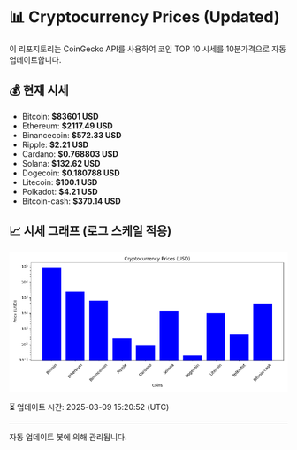 
# 📊 Cryptocurrency Prices (Updated)

이 리포지토리는 CoinGecko API를 사용하여 코인 TOP 10 시세를 10분가격으로 자동 업데이트합니다.

## 💰 현재 시세
- Bitcoin: **$83601 USD**
- Ethereum: **$2117.49 USD**
- Binancecoin: **$572.33 USD**
- Ripple: **$2.21 USD**
- Cardano: **$0.768803 USD**
- Solana: **$132.62 USD**
- Dogecoin: **$0.180788 USD**
- Litecoin: **$100.1 USD**
- Polkadot: **$4.21 USD**
- Bitcoin-cash: **$370.14 USD**

## 📈 시세 그래프 (로그 스케일 적용)
![Crypto Prices](crypto_prices.png)

⏳ 업데이트 시간: 2025-03-09 15:20:52 (UTC)

---
자동 업데이트 봇에 의해 관리됩니다.
